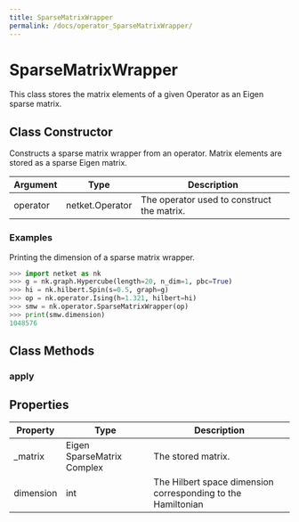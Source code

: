 ```yaml
---
title: SparseMatrixWrapper
permalink: /docs/operator_SparseMatrixWrapper/
---
```

# SparseMatrixWrapper
This class stores the matrix elements of a given Operator as an Eigen sparse matrix.

## Class Constructor
Constructs a sparse matrix wrapper from an operator. Matrix elements are
stored as a sparse Eigen matrix.

|Argument|     Type      |               Description                |
|--------|---------------|------------------------------------------|
|operator|netket.Operator|The operator used to construct the matrix.|


### Examples
Printing the dimension of a sparse matrix wrapper.

```python
>>> import netket as nk
>>> g = nk.graph.Hypercube(length=20, n_dim=1, pbc=True)
>>> hi = nk.hilbert.Spin(s=0.5, graph=g)
>>> op = nk.operator.Ising(h=1.321, hilbert=hi)
>>> smw = nk.operator.SparseMatrixWrapper(op)
>>> print(smw.dimension)
1048576

```



## Class Methods 
### apply
## Properties

|Property |           Type            |                         Description                         |
|---------|---------------------------|-------------------------------------------------------------|
|_matrix  |Eigen SparseMatrix Complex | The stored matrix.                                          |
|dimension|int                        | The Hilbert space dimension corresponding to the Hamiltonian|

